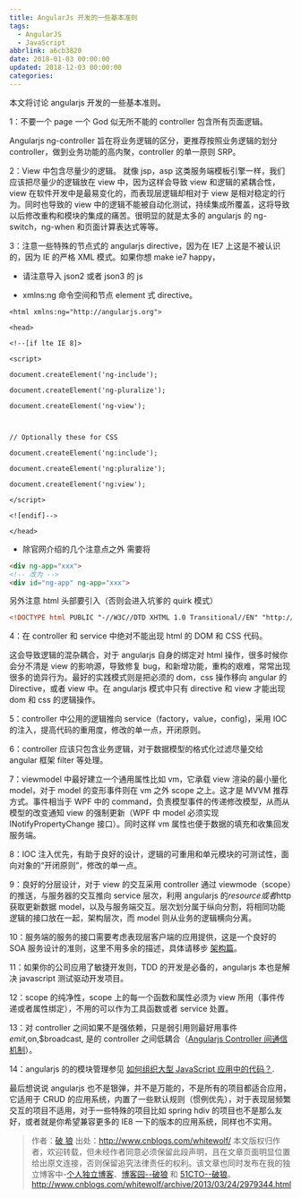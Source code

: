 ```yaml
---
title: AngularJs 开发的一些基本准则
tags:
  - AngularJS
  - JavaScript
abbrlink: a6cb3820
date: 2018-01-03 00:00:00
updated: 2018-12-03 00:00:00
categories:
---
```


本文将讨论 angularjs 开发的一些基本准则。

<!-- more -->

1：不要一个 page 一个 God 似无所不能的 controller 包含所有页面逻辑。

Angularjs ng-controller 旨在将业务逻辑的区分，更推荐按照业务逻辑的划分 controller，做到业务功能的高内聚，controller 的单一原则 SRP。

2：View 中包含尽量少的逻辑。
​就像 jsp，asp 这类服务端模板引擎一样，我们应该把尽量少的逻辑放在 view 中，因为这样会导致 view 和逻辑的紧耦合性，view 在软件开发中是最易变化的，而表现层逻辑却相对于 view 是相对稳定的行为。同时也导致的 view 中的逻辑不能被自动化测试，持续集成所覆盖，这将导致以后修改重构和模块的集成的痛苦。很明显的就是太多的 angularjs 的 ng-switch，ng-when 和页面计算表达式等等。

3：注意一些特殊的节点式的 angularjs directive，因为在 IE7 上这是不被认识的，因为 IE 的严格 XML 模式。如果你想 make ie7 happy，

- 请注意导入 json2 或者 json3 的 js

- xmlns:ng 命令空间和节点 element 式 directive。


```
<html xmlns:ng="http://angularjs.org">

<head>

<!--[if lte IE 8]>

<script>

document.createElement('ng-include');

document.createElement('ng-pluralize');

document.createElement('ng-view');



// Optionally these for CSS

document.createElement('ng:include');

document.createElement('ng:pluralize');

document.createElement('ng:view');

</script>

<![endif]-->

</head>
```

-  除官网介绍的几个注意点之外 需要将


```html
<div ng-app="xxx">
<!-- 改为 -->
<div id="ng-app" ng-app="xxx">
```

 另外注意 html 头部要引入（否则会进入坑爹的 quirk 模式）

```xml
<!DOCTYPE html PUBLIC "-//W3C//DTD XHTML 1.0 Transitional//EN" "http://www.w3.org/TR/xhtml1/DTD/xhtml1-transitional.dtd">
```

4：在 controller 和 service 中绝对不能出现 html 的 DOM 和 CSS 代码。

   这会导致逻辑的混杂耦合，对于 angularjs 自身的绑定对 html 操作，很多时候你会分不清是 view 的影响源，导致修复 bug，和新增功能，重构的艰难，常常出现很多的诡异行为。最好的实践模式则是把必须的 dom，css 操作移向 angular 的 Directive，或者 view 中。在 angularjs 模式中只有 directive 和 view 才能出现 dom 和 css 的逻辑操作。

 5：controller 中公用的逻辑推向 service（factory，value，config)，采用 IOC 的注入，提高代码的重用度，修改的单一点，开闭原则。

 6：controller 应该只包含业务逻辑，对于数据模型的格式化过滤尽量交给 angular 框架 filter 等处理。

7：viewmodel 中最好建立一个通用属性比如 vm，它承载 view 渲染的最小量化 model，对于 model 的变形事件则在 vm 之外 scope 之上。这才是 MVVM 推荐方式。事件相当于 WPF 中的 command，负责模型事件的传递修改模型，从而从模型的改变通知 view 的强制更新（WPF 中 model 必须实现 INotifyPropertyChange 接口）。同时这样 vm 属性也便于数据的填充和收集回发服务端。

8：IOC 注入优先，有助于良好的设计，逻辑的可重用和单元模块的可测试性，面向对象的“开闭原则”，修改的单一点。

9：良好的分层设计，对于 view 的交互采用 controller 通过 viewmode（scope）的推送，与服务器的交互推向 service 层次，利用 angularjs 的$resource 或者$http 获取更新数据 model，以及与服务端交互。层次划分属于纵向分割，将相同功能逻辑的接口放在一起，架构层次，而 model 则从业务的逻辑横向分离。

10：服务端的服务的接口需要考虑表现层客户端的应用提供，这是一个良好的 SOA 服务设计的准则，这里不用多余的描述，具体请移步 [架构篇](http://www.cnblogs.com/whitewolf/category/379884.html)。

11：如果你的公司应用了敏捷开发则，TDD 的开发是必备的，angularjs 本也是解决 javascript 测试驱动开发项目。

 12：scope 的纯净性，scope 上的每一个函数和属性必须为 view 所用（事件传递或者属性绑定），不用的可以作为工具函数或者 service 处置。

 13：对 controller 之间如果不是强依赖，只是弱引用则最好用事件$emit,$on,$broadcast, 是的 controller 之间低耦合（[Angularjs Controller 间通信机制](http://www.cnblogs.com/whitewolf/archive/2013/04/16/3024843.html)）。

 14：angularjs 的的模块管理参见 [如何组织大型 JavaScript 应用中的代码？](http://kb.cnblogs.com/page/176541/).

 最后想说说 angularjs 也不是银弹，并不是万能的，不是所有的项目都适合应用，它适用于 CRUD 的应用系统，内置了一些默认规则（惯例优先），对于表现层频繁交互的项目不适用，对于一些特殊的项目比如 spring hdiv 的项目也不是那么友好，或者就是你希望兼容更多的 IE8 一下的版本的应用系统，同样也不实用。


> 作者：[破 狼](http://www.cnblogs.com/whitewolf/)
> 出处：http://www.cnblogs.com/whitewolf/
> 本文版权归作者，欢迎转载，但未经作者同意必须保留此段声明，且在文章页面明显位置给出原文连接，否则保留追究法律责任的权利。该文章也同时发布在我的独立博客中-[个人独立博客](http://greengerong.com/)、[博客园--破狼](http://www.cnblogs.com/whitewolf/) 和 [51CTO--破狼](http://whitewolfblog.blog.51cto.com/)。http://www.cnblogs.com/whitewolf/archive/2013/03/24/2979344.html
